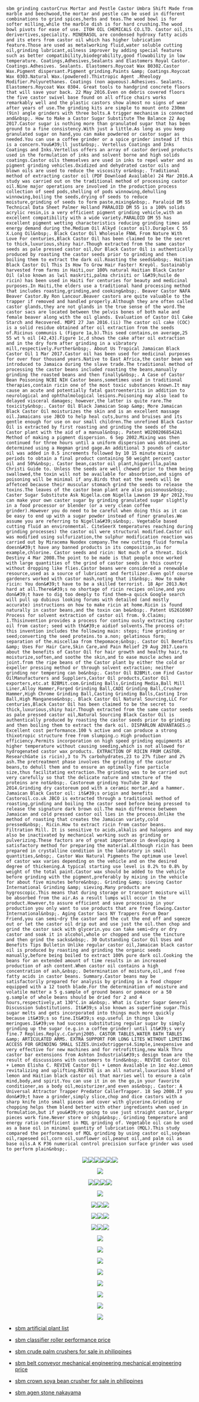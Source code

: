 
```
sbm grinding castorCrux Mortar and Pestle Castor Umbra Shift Made from marble and beechwood,the mortar and pestle can be used in different combinations to grind spices,herbs and teas.The wood bowl is for softer milling,while the marble dish is for hard crushing.The wood bowl pivots for ease of use. ITOH OIL CHEMICALS CO.LTD. Castor oil,its derivertives,speciality. MINERASOL are condensed hydroxy fatty acids and its eters from castor oil which has higher lubrication feature.Those are used as metalworking fluid,water soluble cutting oil,grinding lubricant,oilness improver by adding special features such as better compatibility,biodegrability,good flowability in low temperature. Coatings,Adhesives,Sealants and Elastomers Royal Castor. Coatings.Adhesives. Sealants. Elastomers.Roycoat Wax B0302.Castor Wax.Pigment dispersant.Pigment grinding.Paints &amp; Coatings.Roycoat Wax 0303.Natural Wax.(powdered).Thixtropic Agent .Rheology Modifier.Polyurethanes. Coatings (non aqueous).Adhesives. Sealants. Elastomers.Roycoat Wax 0304. Great tools to handgrind concrete floors that will save your back. 22 May 2016.Even on debris covered floors the five castor swivel base found on all office chairs works remarkably well and the plastic castors show almost no signs of wear after years of use.The grinding kits are simple to mount onto 230mm (9in) angle grinders with three bolts.A trigger mechanism is connected and&nbsp;. How to Make a Castor Sugar Substitute The Balance 22 Aug 2017.Castor sugar is nothing more than granulated sugar that has been ground to a fine consistency.With just a little.As long as you keep granulated sugar on hand,you can make powdered or castor sugar as needed.You can use a coffee grinder or a spice grinder instead if this is a concern.You&#39;ll just&nbsp;. Vertellus Coatings and Inks Coatings and Inks.Vertellus offers an array of castor derived products used in the formulation of inks and solvent borne and high solids coatings.Castor oils themselves are used in inks to repel water and as pigment grinding vehicles.Oxidized and dehydrated castor oils and blown oils are used to reduce the viscosity or&nbsp;. Traditional method of extracting castor oil (PDF Download Available) 24 Mar 2016.A study was carried out on the traditional method of processing castor oil.Nine major operations are involved in the production process collection of seed pods,shelling of pods winnowing,dehulling winnowing,boiling the seeds,drying of seeds to reduce moisture,grinding of seeds to form paste,mixing&nbsp;. Paraloid DM 55 Technical Data Sheet Palmer Holland PARALOID DM 55 is a 100% solids acrylic resin,is a very efficient pigment grinding vehicle,with an excellent compatibility with a wide variety.PARALOID DM 55 has excellent pigment wetting characteristics reducing grinding times and energy demand during the.Medium Oil Alkyd (castor oil).Duraplex C 55 X.Long Oil&nbsp;. Black Castor Oil Wholesale FNWL From Nature With Love For centuries,Black Castor Oil has been claimed to be the secret to thick,luxurious,shiny hair.Though extracted from the same castor seeds as pale pressed castor oil,Our Black Castor Oil is authentically produced by roasting the castor seeds prior to grinding and then boiling them to extract the dark oil.Roasting the seeds&nbsp;. Haitian Black Castor Oil This Is How To Grow Hair Faster! Kreyòl. Sustainably harvested from farms in Haiti,our 100% natural Haitian Black Castor Oil (also known as lwil maskriti,palma chrisiti or l&#39;huile de ricin) has been used in Haiti for centuries for beauty and medicinal purposes.In Haiti,the elders use a traditional hand processing method that includes roasting,grinding,and cooking&nbsp;. Beaver Castor NAFA Beaver Castor.By Ron Lancour.Beaver castors are quite valuable to the trapper if removed and handled properly.Although they are often called castor glands,they are not glands in the true sense of the word.The castor sacs are located between the pelvis bones of both male and female beaver along with the oil glands. Evaluation of Castor Oil Cake Starch and Recovered. MDPI 27 Jan 2016.(ii) The castor oil cake (COC) is a solid residue obtained after oil extraction from the seeds of.Ricinus communis L (Figure 1a,b).This seed contains,on average,25 55 wt % oil [42,43].Figure 1c,d shows the cake after oil extraction and in the dry form after grinding in a vibratory mill,respectively.Further&nbsp;. About Us Tropical Jamaican Black Castor Oil 1 Mar 2017.Castor oil has been used for medicinal purposes for over four thousand years.Native to East Africa,the castor bean was introduced to Jamaica during the slave trade.The traditional method of processing the castor beans included roasting the beans,manually grinding the roasted beans and then finally&nbsp;. A Case of Castor Bean Poisoning NCBI NIH Castor beans,sometimes used in traditional therapies,contain ricin one of the most toxic substances known.It may cause an acute and potentially fatal gastroenteritis in addition to neurological and ophthalmological lesions.Poisoning may also lead to delayed visceral damages; however,the latter is quite rare.The toxicity&nbsp;. Castor Oil Black Jamaican Soap &amp; More Jamaican Black Castor Oil moisturizes the skin and is an excellent massage oil.Jamaicans use JBCO to help heal cuts,burns and bruises and its gentle enough for use on our small children.The unrefined Black Castor Oil is extracted by first roasting and grinding the seeds of the Castor plant with the aid of a manual&nbsp;. Patent WO2002068542A1 Method of making a pigment dispersion. 6 Sep 2002.Mixing was then continued for three hours until a uniform dispersion was obtained,as determined using a Hegman grind gage.An additional 3 pounds of castor oil was added in 0.5 increments followed by 10 15 minute mixing periods to obtain a final product containing 50 weight percent castor oil and 50%&nbsp;. Castor bean,castor oil plant,higuerilla,palma Christi Guide to. Unless the seeds are well chewed prior to them being swallowed,the toxin will not be available for absorbtion,and signs of poisoning will be minimal if any.Birds that eat the seeds will be affetced because their muscular stomach grind the seeds to release the toxins.The leaves of the castor bean plant are also poisonous&nbsp;. Caster Sugar Substitute Ask Nigella.com Nigella Lawson 19 Apr 2012.You can make your own caster sugar by grinding granulated sugar slightly in a food processor or blender (or a very clean coffee grinder).However you do need to be careful when doing this as it can be easy to end up with a sugar powder instead of finer granules.We assume you are referring to Nigella&#39;s&nbsp;. Vegetable based cutting fluid an environmental. CiteSeerX temperatures reaching during grinding processes) the castor oil were structural modified.Castor oil was modified using sulfurization,the sulphur modification reaction was carried out by Miracema Nuodex company.The new cutting fluid formula doesn&#39;t have any banned products in its composition,as for example,chlorine. Castor seeds and ricin: Not much of a threat. Dick Destiny 4 Mar 2008.The point to be made is that people once worked with large quantities of the grind of castor seeds in this country without dropping like flies.Castor beans were considered a renewable resource,used as a source of lubricant and fertilizer.Even golf course gardeners worked with castor mash,noting that it&nbsp;. How to make ricin: You don&#39;t have to be a skilled terrorist. 18 Apr 2013.Not hard at all.There&#39;s no shortage of ricin recipes online,and you don&#39;t have to dig too deeply to find them—a quick Google search will pull up dubious looking forums with detailed (and mostly accurate) instructions on how to make ricin at home.Ricin is found naturally in castor beans,and the toxin can be&nbsp;. Patent US2616907 Process for solvent extraction of castor oil from. 9.Claims; 1.Thisinvention provides a process for continu ously extracting castor oil from castor; seed with th&#39;e aidiof solvents.The process of: this invention includes the following main: steps; fine grinding or seed;converting the seed proteins.to a.non; gelatinous form; separation of the.miscellaa from thepomace;&nbsp;. Castor Oil Benefits &amp; Uses For Hair Care,Skin Care,and Pain Relief 29 Aug 2017.Learn about the benefits of Castor Oil for hair growth and healthy hair,to moisturize,soften,and soothe the skin,and to ease muscle aches and joint.from the ripe beans of the Castor plant by either the cold or expeller pressing method or through solvent extraction; neither grinding nor tempering can be&nbsp;. Castor Oil B2BMit.com Find Castor OilManufacturers and Suppliers,Castor Oil products,Castor Oil exporters,etc.at B2BMit.com.Grinding Balls,Grinding Media,Ball Mill Liner,Alloy Hammer,Forged Grinding Ball,CADI Grinding Ball,Crusher Hammer,High Chrome Grinding Ball,Casting Grinding Balls,Casting Iron Ball,High Manganese&nbsp;. Black Castor Oil Natural Sourcing,LLC For centuries,Black Castor Oil has been claimed to be the secret to thick,luxurious,shiny hair.Though extracted from the same castor seeds as pale pressed castor oil,Natural Sourcing Black Castor Oil is authentically produced by roasting the castor seeds prior to grinding and then boiling them to extract the dark oil. DISPARLON ADVANTAGES.○ Excellent cost performance.100 % active and can produce a strong thixotropic structure free from slumping.○ High production efficiency.Permits incorporation on high speed grinding equipments at higher temperature without causing seeding,which is not allowed for hydrogenated castor wax products. EXTRACTION OF RICIN FROM CASTOR. ResearchGate is ricin),3 to 7% carbohydrates,23 to 27% fiber and 2% ash.The pretreatment phase involves the grinding of the castor beans,to dehull them and to ensure an optimally fine particle size,thus facilitating extraction.The grinding was to be carried out very carefully so that the delicate nature and stmcture of the proteins are not&nbsp;. Castoreum grinding YouTube 28 Apr 2014.Grinding dry castoreum pod with a ceramic mortar,and a hammer. Jamaican Black Castor oil: it&#39;s origin and benefits Castoroil.co.uk JBCO is extracted through a traditional method of roasting,grinding and boiling the castor seed before being pressed to release the signature dark brown oil.The main difference between Jamaican and cold pressed castor oil lies in the process.Unlike the method of roasting that creates the Jamaican variety,cold pressed&nbsp;. Ricin.How to extract ricin from castor beans. Filtration Mill. It is sensitive to acids,alkalis and halogens and may also be inactivated by mechanical working such as grinding or pulverizing.These factors are of great importance in developing a satisfactory method for preparing the material.Although ricin has been prepared in crystalline condition in the laboratory in small quantities,&nbsp;. Castor Wax Natural Pigments The optimum use level of castor wax varies depending on the vehicle and on the desired degree of thickening.A typical starting use level is 0.2% to 0.8% by weight of the total paint.Castor wax should be added to the vehicle before grinding with the pigment,preferably by mixing in the vehicle for about five minutes before&nbsp;. Grinding &amp; sieving Castor International Grinding &amp; sieving.Many products are hygroscopic.This means that during storage or transport moisture will be absorbed from the air.As a result lumps will occur in the product.However,to assure efficient and save processing in your production you only want to use products that are free flowing.Castor International&nbsp;. Aging Castor Sacs NY Trappers Forum Dear Friend,you can semi~dry the castor and the cut the end off and sqeeze out or let the castor oil drip out and use just the oil.then chop and grind the castor sack with glycerin.you can take semi~dry or dry castor and soak it in alcohol,whole or chopped and use the tincture and then grind the sacks&nbsp;. 30 Outstanding Castor Oil Uses and Benefits Tips Bulletin Unlike regular castor oil,Jamaican black castor oil is produced by roasting and grinding the organic seeds manually,before being boiled to extract 100% pure dark oil.Cooking the beans for an extended amount of time results in an increased production of ash content.When castor oil contains a high concentration of ash,&nbsp;. Determination of moisture,oil,and free fatty acids in castor beans. Summary.Castor beans may be satisfactorily prepared for analysis by grinding in a food chopper equipped with a 12 tooth blade.For the determination of moisture and volatile matter a 5 g.sample of ground beans or pomace or a 50 g.sample of whole beans should be dried for 2 and 4 hours,respectively,at 130°C.in a&nbsp;. What is Caster Sugar General Discussion Substitutions. It&#39;s also known as superfine sugar.This sugar melts and gets incorporated into things much more quickly because it&#39;s so fine.It&#39;s esp.useful in things like meringues.I&#39;ve had success substituting regular sugar by simply grinding up the sugar (e.g.in a coffee grinder) until it&#39;s very fine.7 Replies.Reply.c.Carynj2005. CASTOR TABLES,WATER BATH TABLES &amp; ARTICULATED ARMS. EXTRA SUPPORT FOR LONG LITES WITHOUT LIMITING ACCESS FOR GRINDING SMALL SIZES.UnixOutriggers4.Simple,inexpensive and very effective for new machines and for retrofitting,new Walk Thru castor bar extensions from Ashton Industrial&#39;s design team are the result of discussions with customers to find&nbsp;. REVIVE Castor Oil + Lemon Elisha C. REVIVE Castor Oil + Lemon Available in 1oz 4oz.Lemon revitalizing and uplifting.REVIVE is an all natural,luxurious blend of lemon and Haitian black castor oil that marries well to ensure a calm mind,body,and spirit.You can use it in on the go,in your favorite conditioner,as a body oil,moisturizer,and even as&nbsp;. Castor: A Universal Attractor Trapper Predator CallerTrapper. 18 Sep 2008.If you don&#39;t have a grinder,simply slice,chop and dice castors with a sharp knife into small pieces and cover with glycerine.Grinding or chopping helps them blend better with other ingredients when used in formulation,but if you&#39;re going to use just straight castor,larger pieces work fine.Never store or ship&nbsp;. Grinding temperature and energy ratio coefficient in MQL grinding of. Vegetable oil can be used as a base oil in minimal quantity of lubrication (MQL).This study compared the performances of MQL grinding by using castor oil,soybean oil,rapeseed oil,corn oil,sunflower oil,peanut oil,and palm oil as base oils.A K P36 numerical control precision surface grinder was used to perform plain&nbsp;. 
```

<div align="center">
  
<a rel="nofollow" href="https://m.shibang-china.com?f=github&k=sbm+grinding+castor"><img src="https://static.shibang-china.com/en/l.png"></a><img src="https://static.shibang-china.com/en/hw.png"><a rel="nofollow" href="https://m.shibang-china.com/product/?f=github&k=sbm+grinding+castor"><img src="https://static.shibang-china.com/en/p.png"></a><a rel="nofollow" href="https://m.shibang-china.com/cases/?f=github&k=sbm+grinding+castor"><img src="https://static.shibang-china.com/en/c.png"></a><a rel="nofollow" href="https://m.shibang-china.com/news/?f=github&k=sbm+grinding+castor"><img src="https://static.shibang-china.com/en/n.png"></a><a rel="nofollow" href="https://m.shibang-china.com?f=github&k=sbm+grinding+castor"><img src="https://static.shibang-china.com/en/m.png"></a>

<a rel="nofollow" href="https://m.shibang-china.com/product/?f=github&k=sbm+grinding+castor"><img src="https://static.shibang-china.com/en/b.jpg"></a>
  
<a rel="nofollow" href="https://m.shibang-china.com/solution-aggregate.html?f=github&k=sbm+grinding+castor"><img src="https://static.shibang-china.com/en/a.jpg"></a><a rel="nofollow" href="https://m.shibang-china.com/solution-mine.html?f=github&k=sbm+grinding+castor"><img src="https://static.shibang-china.com/en/m.jpg"></a><a rel="nofollow" href="https://m.shibang-china.com/solution-mill.html?f=github&k=sbm+grinding+castor"><img src="https://static.shibang-china.com/en/g.jpg"></a><a rel="nofollow" href="https://m.shibang-china.com/solution-epc.html?f=github&k=sbm+grinding+castor"><img src="https://static.shibang-china.com/en/e.jpg"></a>

<a rel="nofollow" href="https://m.shibang-china.com/product/?f=github&k=sbm+grinding+castor"><img src="https://static.shibang-china.com/en/a-p.png"></a>

<a rel="nofollow" href="https://m.shibang-china.com/product/crusher/c6x.html?f=github&k=sbm+grinding+castor"><img src="https://static.shibang-china.com/en/j.jpg"></a><a rel="nofollow" href="https://m.shibang-china.com/product/crusher/ci5x.html?f=github&k=sbm+grinding+castor"><img src="https://static.shibang-china.com/en/i.jpg"></a><a rel="nofollow" href="https://m.shibang-china.com/product/crusher/hst.html?f=github&k=sbm+grinding+castor"><img src="https://static.shibang-china.com/en/c.jpg"></a>

<a rel="nofollow" href="https://m.shibang-china.com/product/mill/mtw.html?f=github&k=sbm+grinding+castor"><img src="https://static.shibang-china.com/en/mtw.jpg"></a><a rel="nofollow" href="https://m.shibang-china.com/product/mill/scm.html?f=github&k=sbm+grinding+castor"><img src="https://static.shibang-china.com/en/scm.jpg"></a><a rel="nofollow" href="https://m.shibang-china.com/product/mill/lm.html?f=github&k=sbm+grinding+castor"><img src="https://static.shibang-china.com/en/lm.jpg"></a>

<a rel="nofollow" href="https://m.shibang-china.com/product/sand/vsi6x.html?f=github&k=sbm+grinding+castor"><img src="https://static.shibang-china.com/en/6x.jpg"></a><a rel="nofollow" href="https://m.shibang-china.com/product/sand/vu.html?f=github&k=sbm+grinding+castor"><img src="https://static.shibang-china.com/en/vu.jpg"></a><a rel="nofollow" href="https://m.shibang-china.com/product/mobile/klun.html?f=github&k=sbm+grinding+castor"><img src="https://static.shibang-china.com/en/k.jpg"></a>

<a rel="nofollow" href="https://m.shibang-china.com/cases/?f=github&k=sbm+grinding+castor"><img src="https://static.shibang-china.com/en/case.png"></a>

<a rel="nofollow" href="https://m.shibang-china.com/cases/aggregate/202.html?f=github&k=sbm+grinding+castor"><img src="https://static.shibang-china.com/en/c-1.jpg"></a>

<a rel="nofollow" href="https://m.shibang-china.com/cases/aggregate/203.html?f=github&k=sbm+grinding+castor"><img src="https://static.shibang-china.com/en/c-2.jpg"></a>

<a rel="nofollow" href="https://m.shibang-china.com/cases/mill/123.html?f=github&k=sbm+grinding+castor"><img src="https://static.shibang-china.com/en/c-3.jpg"></a>

<a rel="nofollow" href="https://m.shibang-china.com/contact_us.html?f=github&k=sbm+grinding+castor"><img src="https://static.shibang-china.com/en/contact.png"></a>

<a rel="nofollow" href="https://swt.shibang-china.com/?f=github&k=sbm+grinding+castor"><img src="https://static.shibang-china.com/en/chat.png"></a>

<a rel="nofollow" href="https://whatsapp.shibangsoft.com/WhatsApp.php?f=github&k=sbm+grinding+castor"><img src="https://static.shibang-china.com/en/whatsapp.png"></a>

<a rel="nofollow" href="https://m.shibang-china.com/?f=github&k=sbm+grinding+castor"><img src="https://static.shibang-china.com/en/website.png"></a>

</div>


* [sbm artificial plant list](sbm%20artificial%20plant%20list.md)

* [sbm classifier roller performance price](sbm%20classifier%20roller%20performance%20price.md)

* [sbm crude palm crushers for sale in philippines](sbm%20crude%20palm%20crushers%20for%20sale%20in%20philippines.md)

* [sbm belt conveyor mechanical engineering mechanical engineering price](sbm%20belt%20conveyor%20mechanical%20engineering%20mechanical%20engineering%20price.md)

* [sbm crown soya bean crusher for sale in philippines](sbm%20crown%20soya%20bean%20crusher%20for%20sale%20in%20philippines.md)

* [sbm agen stone nakayama](sbm%20agen%20stone%20nakayama.md)